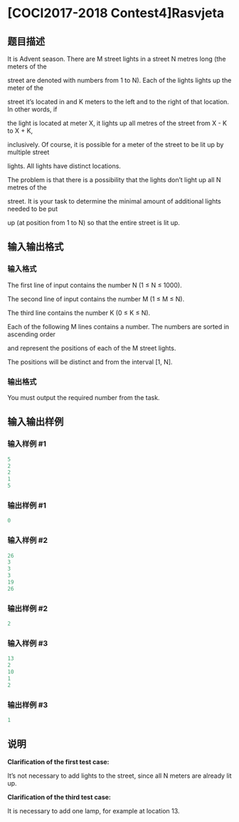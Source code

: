 # [COCI2017-2018 Contest4]Rasvjeta 

## 题目描述

It is Advent season. There are M street lights in a street N metres long (the meters of the

street are denoted with numbers from 1 to N). Each of the lights lights up the meter of the

street it’s located in and K meters to the left and to the right of that location. In other words, if

the light is located at meter X, it lights up all metres of the street from X - K to X + K,

inclusively. Of course, it is possible for a meter of the street to be lit up by multiple street

lights. All lights have distinct locations.

The problem is that there is a possibility that the lights don’t light up all N metres of the

street. It is your task to determine the minimal amount of additional lights needed to be put

up (at position from 1 to N) so that the entire street is lit up.

## 输入输出格式

### 输入格式

The first line of input contains the number N (1 ≤ N ≤ 1000).

The second line of input contains the number M (1 ≤ M ≤ N).

The third line contains the number K (0 ≤ K ≤ N).

Each of the following M lines contains a number. The numbers are sorted in ascending order

and represent the positions of each of the M street lights.

The positions will be distinct and from the interval [1, N].

### 输出格式

You must output the required number from the task.

## 输入输出样例

### 输入样例 #1

```cpp
5
2
2
1
5
```


### 输出样例 #1

```cpp
0
```


### 输入样例 #2

```cpp
26
3
3
3
19
26

```
### 输出样例 #2

```cpp
2
```


### 输入样例 #3

```cpp
13
2
10
1
2

```
### 输出样例 #3

```cpp
1
```


## 说明

**Clarification of the first test case:**

It’s not necessary to add lights to the street, since all N meters are already lit up.

**Clarification of the third test case:**

It is necessary to add one lamp, for example at location 13.

